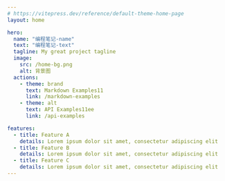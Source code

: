 ```yaml
---
# https://vitepress.dev/reference/default-theme-home-page
layout: home

hero:
  name: "编程笔记-name"
  text: "编程笔记-text"
  tagline: My great project tagline
  image:
    src: /home-bg.png
    alt: 背景图
  actions:
    - theme: brand
      text: Markdown Examples11
      link: /markdown-examples
    - theme: alt
      text: API Examples11ee
      link: /api-examples

features:
  - title: Feature A
    details: Lorem ipsum dolor sit amet, consectetur adipiscing elit
  - title: Feature B
    details: Lorem ipsum dolor sit amet, consectetur adipiscing elit
  - title: Feature C
    details: Lorem ipsum dolor sit amet, consectetur adipiscing elit
---
```


